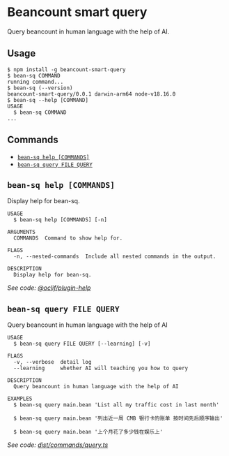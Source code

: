 # Beancount smart query

Query beancount in human language with the help of AI.

## Usage
  <!-- usage -->
```sh-session
$ npm install -g beancount-smart-query
$ bean-sq COMMAND
running command...
$ bean-sq (--version)
beancount-smart-query/0.0.1 darwin-arm64 node-v18.16.0
$ bean-sq --help [COMMAND]
USAGE
  $ bean-sq COMMAND
...
```
<!-- usagestop -->
## Commands
<!-- commands -->
* [`bean-sq help [COMMANDS]`](#bean-sq-help-commands)
* [`bean-sq query FILE QUERY`](#bean-sq-query-file-query)

## `bean-sq help [COMMANDS]`

Display help for bean-sq.

```
USAGE
  $ bean-sq help [COMMANDS] [-n]

ARGUMENTS
  COMMANDS  Command to show help for.

FLAGS
  -n, --nested-commands  Include all nested commands in the output.

DESCRIPTION
  Display help for bean-sq.
```

_See code: [@oclif/plugin-help](https://github.com/oclif/plugin-help/blob/v5.2.10/src/commands/help.ts)_

## `bean-sq query FILE QUERY`

Query beancount in human language with the help of AI

```
USAGE
  $ bean-sq query FILE QUERY [--learning] [-v]

FLAGS
  -v, --verbose  detail log
  --learning     whether AI will teaching you how to query

DESCRIPTION
  Query beancount in human language with the help of AI

EXAMPLES
  $ bean-sq query main.bean 'List all my traffic cost in last month'  

  $ bean-sq query main.bean '列出近一周 CMB 银行卡的账单 按时间先后顺序输出'  

  $ bean-sq query main.bean '上个月花了多少钱在娱乐上'
```

_See code: [dist/commands/query.ts](https://github.com/fengkx/beancount-smart-query/blob/v0.0.1/dist/commands/query.ts)_
<!-- commandsstop -->
